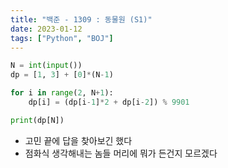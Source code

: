```yaml
---
title: "백준 - 1309 : 동물원 (S1)"
date: 2023-01-12
tags: ["Python", "BOJ"]
---
```


```python
N = int(input())
dp = [1, 3] + [0]*(N-1)

for i in range(2, N+1):
    dp[i] = (dp[i-1]*2 + dp[i-2]) % 9901

print(dp[N])
```

- 고민 끝에 답을 찾아보긴 했다
- 점화식 생각해내는 놈들 머리에 뭐가 든건지 모르겠다
